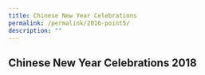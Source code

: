 ```yaml
---
title: Chinese New Year Celebrations
permalink: /permalink/2016-point5/
description: ""
---
```

## Chinese New Year Celebrations 2018
